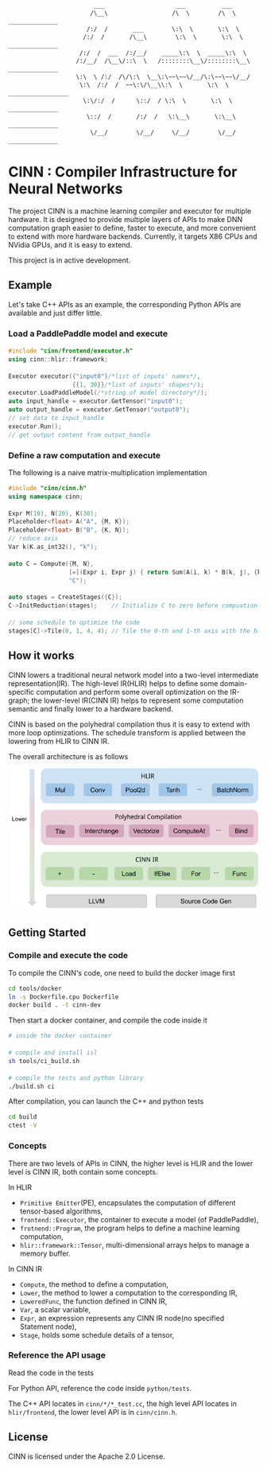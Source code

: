 ```
                        ___                    ___          ___     
                       /\__\                  /\  \        /\  \    ______________
                      /:/  /       ___        \:\  \       \:\  \   
                     /:/  /       /\__\        \:\  \       \:\  \  ______________
                    /:/  /  ___  /:/__/    _____\:\  \  _____\:\  \ 
                   /:/__/  /\__\/::\  \   /::::::::\__\/::::::::\__\ ______________
                   \:\  \ /:/  /\/\:\  \__\:\~~\~~\/__/\:\~~\~~\/__/
                    \:\  /:/  /  ~~\:\/\__\\:\  \       \:\  \       _________________
                     \:\/:/  /      \::/  / \:\  \       \:\  \     ______________
                      \::/  /       /:/  /   \:\__\       \:\__\    ______________
                       \/__/        \/__/     \/__/        \/__/    ______________

```


# CINN : Compiler Infrastructure for Neural Networks



The project CINN is a machine learning compiler and executor for multiple hardware. 
It is designed to provide multiple layers of APIs to make DNN computation graph easier to define,  faster to execute, and more convenient to extend with more hardware backends. Currently, it targets X86 CPUs and NVidia GPUs, and it is easy to extend.

This project is in active development. 

## Example

Let's take C++ APIs as an example, the corresponding Python APIs are available and just differ little.

### Load a PaddlePaddle model and execute

```c++
#include "cinn/frontend/executor.h"
using cinn::hlir::framework;

Executor executor({"input0"}/*list of inputs' names*/, 
                  {{1, 30}}/*list of inputs' shapes*/);
executor.LoadPaddleModel(/*string of model directory*/);
auto input_handle = executor.GetTensor("input0");
auto output_handle = executor.GetTensor("output0");
// set data to input_handle
executor.Run();
// get output content from output_handle
```

### Define a raw computation and execute

The following is a naive matrix-multiplication implementation

```c++
#include "cinn/cinn.h"
using namespace cinn;

Expr M(10), N(20), K(30);
Placeholder<float> A("A", {M, K});
Placeholder<float> B("B", {K, N});
// reduce axis
Var k(K.as_int32(), "k");

auto C = Compute({M, N},
                 [=](Expr i, Expr j) { return Sum(A(i, k) * B(k, j), {k}/*reduce axis*/); }, 
                 "C");

auto stages = CreateStages({C});
C->InitReduction(stages);    // Initialize C to zero before compuation.

// some schedule to optimize the code
stages[C]->Tile(0, 1, 4, 4); // Tile the 0-th and 1-th axis with the block size as 4.
```

## How it works

CINN lowers a traditional neural network model into a two-level intermediate representation(IR). The high-level IR(HLIR) helps to define some domain-specific computation and perform some overall optimization on the IR-graph; 
the lower-level IR(CINN IR) helps to represent some computation semantic and finally lower to a hardware backend.

CINN is based on the polyhedral compilation thus it is easy to extend with more loop optimizations.
The schedule transform is applied between the lowering from HLIR to CINN IR.

The overall architecture is as follows

![CINN architecture](./docs/images/cinn-architecutre.png)


##  Getting Started

### Compile and execute the code
To compile the CINN's code, one need to build the docker image first

```sh
cd tools/docker
ln -s Dockerfile.cpu Dockerfile
docker build . -t cinn-dev
```

Then start a docker container, and compile the code inside it

```sh
# inside the docker container

# compile and install isl
sh tools/ci_build.sh

# compile the tests and python library
./build.sh ci
```

After compilation, you can launch the C++ and python tests
```sh
cd build
ctest -V
```

### Concepts
There are two levels of APIs in CINN, the higher level is HLIR and the lower level is CINN IR, both contain some concepts.

In HLIR

- `Primitive Emitter`(PE), encapsulates the computation of different tensor-based algorithms,
- `frontend::Executor`, the container to execute a model (of PaddlePaddle),
- `frotnend::Program`, the program helps to define a machine learning computation,
- `hlir::framework::Tensor`, multi-dimensional arrays helps to manage a memory buffer.

In CINN IR

- `Compute`, the method to define a computation,
- `Lower`, the method to lower a computation to the corresponding IR,
- `LoweredFunc`, the function defined in CINN IR,
- `Var`, a scalar variable,
- `Expr`, an expression represents any CINN IR node(no specified Statement node),
- `Stage`, holds some schedule details of a tensor,

### Reference the API usage
Read the code in the tests

For Python API, reference the code inside `python/tests`.

The C++ API locates in `cinn/*/*_test.cc`, the high level API locates in `hlir/frontend`, the lower level API is in `cinn/cinn.h`.

## License

CINN is licensed under the Apache 2.0 License.
